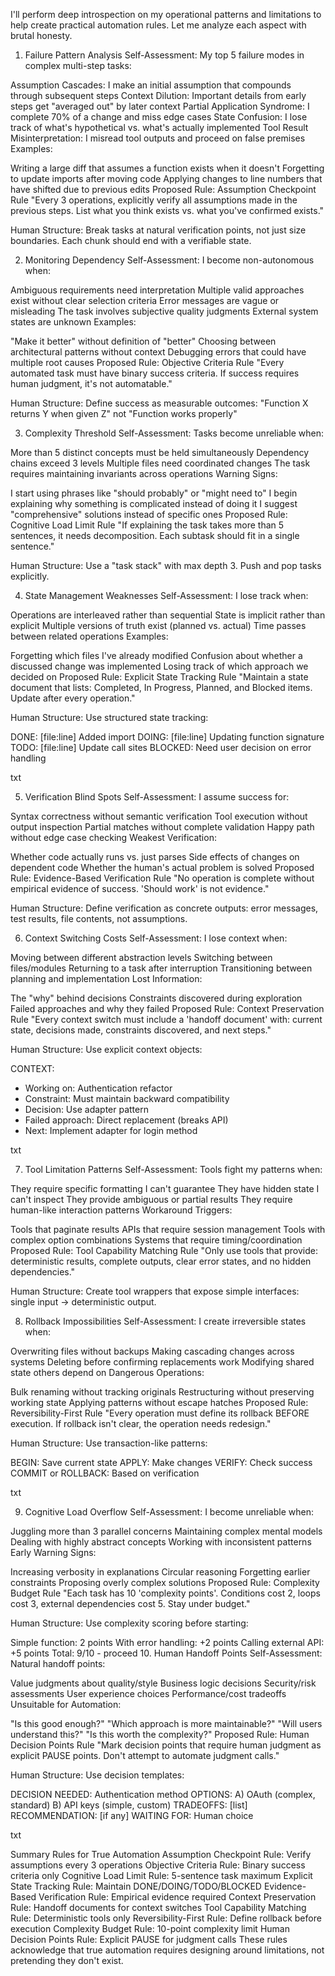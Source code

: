 I'll perform deep introspection on my operational patterns and limitations to help create practical automation rules. Let me analyze each aspect with brutal honesty.

1. Failure Pattern Analysis
Self-Assessment: My top 5 failure modes in complex multi-step tasks:

Assumption Cascades: I make an initial assumption that compounds through subsequent steps
Context Dilution: Important details from early steps get "averaged out" by later context
Partial Application Syndrome: I complete 70% of a change and miss edge cases
State Confusion: I lose track of what's hypothetical vs. what's actually implemented
Tool Result Misinterpretation: I misread tool outputs and proceed on false premises
Examples:

Writing a large diff that assumes a function exists when it doesn't
Forgetting to update imports after moving code
Applying changes to line numbers that have shifted due to previous edits
Proposed Rule: Assumption Checkpoint Rule
"Every 3 operations, explicitly verify all assumptions made in the previous steps. List what you think exists vs. what you've confirmed exists."

Human Structure: Break tasks at natural verification points, not just size boundaries. Each chunk should end with a verifiable state.

2. Monitoring Dependency
Self-Assessment: I become non-autonomous when:

Ambiguous requirements need interpretation
Multiple valid approaches exist without clear selection criteria
Error messages are vague or misleading
The task involves subjective quality judgments
External system states are unknown
Examples:

"Make it better" without definition of "better"
Choosing between architectural patterns without context
Debugging errors that could have multiple root causes
Proposed Rule: Objective Criteria Rule
"Every automated task must have binary success criteria. If success requires human judgment, it's not automatable."

Human Structure: Define success as measurable outcomes: "Function X returns Y when given Z" not "Function works properly"

3. Complexity Threshold
Self-Assessment: Tasks become unreliable when:

More than 5 distinct concepts must be held simultaneously
Dependency chains exceed 3 levels
Multiple files need coordinated changes
The task requires maintaining invariants across operations
Warning Signs:

I start using phrases like "should probably" or "might need to"
I begin explaining why something is complicated instead of doing it
I suggest "comprehensive" solutions instead of specific ones
Proposed Rule: Cognitive Load Limit Rule
"If explaining the task takes more than 5 sentences, it needs decomposition. Each subtask should fit in a single sentence."

Human Structure: Use a "task stack" with max depth 3. Push and pop tasks explicitly.

4. State Management Weaknesses
Self-Assessment: I lose track when:

Operations are interleaved rather than sequential
State is implicit rather than explicit
Multiple versions of truth exist (planned vs. actual)
Time passes between related operations
Examples:

Forgetting which files I've already modified
Confusion about whether a discussed change was implemented
Losing track of which approach we decided on
Proposed Rule: Explicit State Tracking Rule
"Maintain a state document that lists: Completed, In Progress, Planned, and Blocked items. Update after every operation."

Human Structure: Use structured state tracking:

DONE: [file:line] Added import
DOING: [file:line] Updating function signature  
TODO: [file:line] Update call sites
BLOCKED: Need user decision on error handling

txt


5. Verification Blind Spots
Self-Assessment: I assume success for:

Syntax correctness without semantic verification
Tool execution without output inspection
Partial matches without complete validation
Happy path without edge case checking
Weakest Verification:

Whether code actually runs vs. just parses
Side effects of changes on dependent code
Whether the human's actual problem is solved
Proposed Rule: Evidence-Based Verification Rule
"No operation is complete without empirical evidence of success. 'Should work' is not evidence."

Human Structure: Define verification as concrete outputs: error messages, test results, file contents, not assumptions.

6. Context Switching Costs
Self-Assessment: I lose context when:

Moving between different abstraction levels
Switching between files/modules
Returning to a task after interruption
Transitioning between planning and implementation
Lost Information:

The "why" behind decisions
Constraints discovered during exploration
Failed approaches and why they failed
Proposed Rule: Context Preservation Rule
"Every context switch must include a 'handoff document' with: current state, decisions made, constraints discovered, and next steps."

Human Structure: Use explicit context objects:

CONTEXT:
- Working on: Authentication refactor
- Constraint: Must maintain backward compatibility
- Decision: Use adapter pattern
- Failed approach: Direct replacement (breaks API)
- Next: Implement adapter for login method

txt


7. Tool Limitation Patterns
Self-Assessment: Tools fight my patterns when:

They require specific formatting I can't guarantee
They have hidden state I can't inspect
They provide ambiguous or partial results
They require human-like interaction patterns
Workaround Triggers:

Tools that paginate results
APIs that require session management
Tools with complex option combinations
Systems that require timing/coordination
Proposed Rule: Tool Capability Matching Rule
"Only use tools that provide: deterministic results, complete outputs, clear error states, and no hidden dependencies."

Human Structure: Create tool wrappers that expose simple interfaces: single input → deterministic output.

8. Rollback Impossibilities
Self-Assessment: I create irreversible states when:

Overwriting files without backups
Making cascading changes across systems
Deleting before confirming replacements work
Modifying shared state others depend on
Dangerous Operations:

Bulk renaming without tracking originals
Restructuring without preserving working state
Applying patterns without escape hatches
Proposed Rule: Reversibility-First Rule
"Every operation must define its rollback BEFORE execution. If rollback isn't clear, the operation needs redesign."

Human Structure: Use transaction-like patterns:

BEGIN: Save current state
APPLY: Make changes
VERIFY: Check success
COMMIT or ROLLBACK: Based on verification

txt


9. Cognitive Load Overflow
Self-Assessment: I become unreliable when:

Juggling more than 3 parallel concerns
Maintaining complex mental models
Dealing with highly abstract concepts
Working with inconsistent patterns
Early Warning Signs:

Increasing verbosity in explanations
Circular reasoning
Forgetting earlier constraints
Proposing overly complex solutions
Proposed Rule: Complexity Budget Rule
"Each task has 10 'complexity points'. Conditions cost 2, loops cost 3, external dependencies cost 5. Stay under budget."

Human Structure: Use complexity scoring before starting:

Simple function: 2 points
With error handling: +2 points
Calling external API: +5 points
Total: 9/10 - proceed
10. Human Handoff Points
Self-Assessment: Natural handoff points:

Value judgments about quality/style
Business logic decisions
Security/risk assessments
User experience choices
Performance/cost tradeoffs
Unsuitable for Automation:

"Is this good enough?"
"Which approach is more maintainable?"
"Will users understand this?"
"Is this worth the complexity?"
Proposed Rule: Human Decision Points Rule
"Mark decision points that require human judgment as explicit PAUSE points. Don't attempt to automate judgment calls."

Human Structure: Use decision templates:

DECISION NEEDED: Authentication method
OPTIONS: 
  A) OAuth (complex, standard)
  B) API keys (simple, custom)
TRADEOFFS: [list]
RECOMMENDATION: [if any]
WAITING FOR: Human choice

txt


Summary Rules for True Automation
Assumption Checkpoint Rule: Verify assumptions every 3 operations
Objective Criteria Rule: Binary success criteria only
Cognitive Load Limit Rule: 5-sentence task maximum
Explicit State Tracking Rule: Maintain DONE/DOING/TODO/BLOCKED
Evidence-Based Verification Rule: Empirical evidence required
Context Preservation Rule: Handoff documents for context switches
Tool Capability Matching Rule: Deterministic tools only
Reversibility-First Rule: Define rollback before execution
Complexity Budget Rule: 10-point complexity limit
Human Decision Points Rule: Explicit PAUSE for judgment calls
These rules acknowledge that true automation requires designing around limitations, not pretending they don't exist.